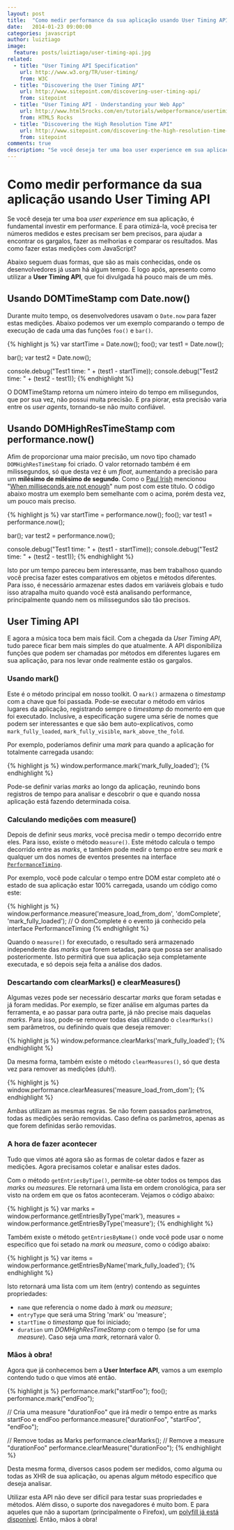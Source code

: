 ```yaml
---
layout: post
title:  "Como medir performance da sua aplicação usando User Timing API"
date:   2014-01-23 09:00:00
categories: javascript
author: luiztiago
image:
  feature: posts/luiztiago/user-timing-api.jpg
related:
  - title: "User Timing API Specification"
    url: http://www.w3.org/TR/user-timing/
    from: W3C
  - title: "Discovering the User Timing API"
    url: http://www.sitepoint.com/discovering-user-timing-api/
    from: sitepoint
  - title: "User Timing API - Understanding your Web App"
    url: http://www.html5rocks.com/en/tutorials/webperformance/usertiming/
    from: HTML5 Rocks
  - title: "Discovering the High Resolution Time API"
    url: http://www.sitepoint.com/discovering-the-high-resolution-time-api/
    from: sitepoint
comments: true
description: "Se você deseja ter uma boa user experience em sua aplicação, é fundamental investir em performance. E para otimizá-la, você precisa ter números medidos e estes precisam ser bem precisos, para ajudar a encontrar os gargalos, fazer as melhorias e comparar os resultados. Mas como fazer estas medições com JavaScript?"
---
```


# Como medir performance da sua aplicação usando User Timing API

Se você deseja ter uma boa *user experience* em sua aplicação, é fundamental investir em performance. E para otimizá-la, você precisa ter números medidos e estes precisam ser bem precisos, para ajudar a encontrar os gargalos, fazer as melhorias e comparar os resultados. Mas como fazer estas medições com JavaScript?

Abaixo seguem duas formas, que são as mais conhecidas, onde os desenvolvedores já usam há algum tempo. E logo após, apresento como utilizar a **User Timing API**, que foi divulgada há pouco mais de um mês.

## Usando DOMTimeStamp com Date.now()

Durante muito tempo, os desenvolvedores usavam o `Date.now` para fazer estas medições. Abaixo podemos ver um exemplo comparando o tempo de execução de cada uma das funções `foo()` e `bar()`.

{% highlight js %}
var startTime = Date.now();
foo();
var test1 = Date.now();

bar();
var test2 = Date.now();

console.debug("Test1 time: " + (test1 - startTime));
console.debug("Test2 time: " + (test2 - test1));
{% endhighlight %}

O DOMTimeStamp retorna um número inteiro do tempo em milisegundos, que por sua vez, não possui muita precisão. E pra piorar, esta precisão varia entre os *user agents*, tornando-se não muito confiável.

## Usando DOMHighResTimeStamp com performance.now()

Afim de proporcionar uma maior precisão, um novo tipo chamado `DOMHighResTimeStamp` foi criado. O valor retornado também é em milissegundos, só que desta vez é um *float*, aumentando a precisão para um **milésimo de milésimo de segundo**. Como o [Paul Irish](https://twitter.com/paul_irish) mencionou "[When milliseconds are not enough](http://updates.html5rocks.com/2012/08/When-milliseconds-are-not-enough-performance-now)" num post com este título. O código abaixo mostra um exemplo bem semelhante com o acima, porém desta vez, um pouco mais preciso.

{% highlight js %}
var startTime = performance.now();
foo();
var test1 = performance.now();

bar();
var test2 = performance.now();

console.debug("Test1 time: " + (test1 - startTime));
console.debug("Test2 time: " + (test2 - test1));
{% endhighlight %}

Isto por um tempo pareceu bem interessante, mas bem trabalhoso quando você precisa fazer estes comparativos em objetos e métodos diferentes. Para isso, é necessário armazenar estes dados em variáveis globais e tudo isso atrapalha muito quando você está analisando performance, principalmente quando nem os milissegundos são tão precisos.

## User Timing API

E agora a música toca bem mais fácil. Com a chegada da *User Timing API*, tudo parece ficar bem mais simples do que atualmente. A API disponibiliza funções que podem ser chamadas por métodos em diferentes lugares em sua aplicação, para nos levar onde realmente estão os gargalos.

### Usando mark()

Este é o método principal em nosso toolkit. O `mark()` armazena o *timestamp* com a chave que foi passada. Pode-se executar o método em vários lugares da aplicação, registrando sempre o *timestamp* do momento em que foi executado. Inclusive, a especificação sugere uma série de nomes que podem ser interessantes e que são bem auto-explicativos, como `mark_fully_loaded`, `mark_fully_visible`, `mark_above_the_fold`.

Por exemplo, poderíamos definir uma *mark* para quando a aplicação for totalmente carregada usando:

{% highlight js %}
window.performance.mark('mark_fully_loaded');
{% endhighlight %}

Pode-se definir varias *marks* ao longo da aplicação, reunindo bons registros de tempo para analisar e descobrir o que e quando nossa aplicação está fazendo determinada coisa.

### Calculando medições com measure()

Depois de definir seus *marks*, você precisa medir o tempo decorrido entre eles. Para isso, existe o método `measure()`. Este método calcula o tempo decorrido entre as *marks*, e também pode medir o tempo entre seu *mark* e qualquer um dos nomes de eventos presentes na interface [`PerformanceTiming`](http://www.w3.org/TR/navigation-timing/#sec-navigation-timing-interface).

Por exemplo, você pode calcular o tempo entre DOM estar completo até o estado de sua aplicação estar 100% carregada, usando um código como este:

{% highlight js %}
window.performance.measure('measure_load_from_dom', 'domComplete', 'mark_fully_loaded');
// O domComplete é o evento já conhecido pela interface PerformanceTiming
{% endhighlight %}

Quando o `measure()` for executado, o resultado será armazenado independente das *marks* que forem setadas, para que possa ser analisado posteriormente. Isto permitirá que sua aplicação seja completamente executada, e só depois seja feita a análise dos dados.

### Descartando com clearMarks() e clearMeasures()

Algumas vezes pode ser necessário descartar *marks* que foram setadas e já foram medidas. Por exemplo, se fizer análise em algumas partes da ferramenta, e ao passar para outra parte, já não precise mais daquelas *marks*. Para isso, pode-se remover todas elas utilizando o `clearMarks()` sem parâmetros, ou definindo quais que deseja remover:

{% highlight js %}
window.peformance.clearMarks('mark_fully_loaded');
{% endhighlight %}

Da mesma forma, também existe o método `clearMeasures()`, só que desta vez para remover as medições (duh!).

{% highlight js %}
window.performance.clearMeasures('measure_load_from_dom');
{% endhighlight %}

Ambas utilizam as mesmas regras. Se não forem passados parâmetros, todas as medições serão removidas. Caso defina os parâmetros, apenas as que forem definidas serão removidas.

### A hora de fazer acontecer

Tudo que vimos até agora são as formas de coletar dados e fazer as medições. Agora precisamos coletar e analisar estes dados.

Com o método `getEntriesByTipe()`, permite-se obter todos os tempos das *marks* ou *measures*. Ele retornará uma lista em ordem cronológica, para ser visto na ordem em que os fatos aconteceram. Vejamos o código abaixo:

{% highlight js %}
var marks = window.performance.getEntriesByType('mark'),
    measures = window.performance.getEntriesByType('measure');
{% endhighlight %}

Também existe o método `getEntriesByName()` onde você pode usar o nome específico que foi setado na *mark* ou *measure*, como o código abaixo:

{% highlight js %}
var items = window.performance.getEntriesByName('mark_fully_loaded');
{% endhighlight %}

Isto retornará uma lista com um item (entry) contendo as seguintes propriedades:

* `name` que referencia o nome dado à *mark* ou *measure*;
* `entryType` que será uma String 'mark' ou 'measure';
* `startTime` o *timestamp* que foi iniciado;
* `duration` um *DOMHighResTimeStamp* com o tempo (se for uma *measure*). Caso seja uma *mark*, retornará valor 0.

### Mãos à obra!

Agora que já conhecemos bem a **User Interface API**, vamos a um exemplo contendo tudo o que vimos até então.

{% highlight js %}
performance.mark("startFoo");
foo();
performance.mark("endFoo");

// Cria uma measure "durationFoo" que irá medir o tempo entre as marks startFoo e endFoo
performance.measure("durationFoo", "startFoo", "endFoo");

// Remove todas as Marks
performance.clearMarks();
// Remove a measure "durationFoo"
performance.clearMeasure("durationFoo");
{% endhighlight %}

Desta mesma forma, diversos casos podem ser medidos, como alguma ou todas as XHR de sua aplicação, ou apenas algum método específico que deseja analisar.

Utilizar esta API não deve ser difícil para testar suas propriedades e métodos. Além disso, o suporte dos navegadores é muito bom. E para aqueles que não a suportam (principalmente o Firefox), um [polyfill já está disponível](https://gist.github.com/pmeenan/5902672). Então, mãos à obra!